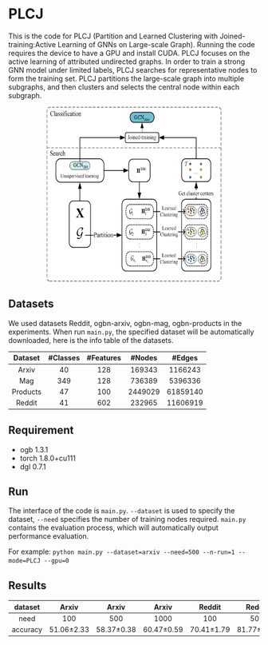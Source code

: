 # PLCJ
This is the code for PLCJ (Partition and Learned Clustering with Joined-training:Active Learning of GNNs on Large-scale Graph). Running the code requires the device to have a GPU and install CUDA. PLCJ focuses on the active learning of attributed undirected graphs. In order to train a strong GNN model under limited labels, PLCJ searches for representative nodes to form the training set. PLCJ partitions the large-scale graph into multiple subgraphs, and then clusters and selects the central node within each subgraph.

<div align=center>
<img src="https://github.com/jianjianGJ/PLCJ/blob/main/frame.png" width="350" height="350" />
</div>

## Datasets
We used datasets Reddit, ogbn-arxiv, ogbn-mag, ogbn-products in the experiments. When run `main.py`, the specified dataset will be automatically downloaded, here is the info table of the datasets. 
<div align=center>
  
|  Dataset |#Classes|#Features|#Nodes| #Edges|
|   :----: | :----: | :----: | :----: | :----: |
| Arxiv    | 40 | 128 |169343| 1166243|
| Mag      | 349 |128 |736389| 5396336|
| Products | 47 |100 | 2449029| 61859140|
| Reddit   | 41 |602 |232965| 11606919|
  
</div>

## Requirement
* ogb       1.3.1
* torch     1.8.0+cu111
* dgl       0.7.1

## Run
The interface of the code is `main.py`. `--dataset` is used to specify the dataset, `--need` specifies the number of training nodes required. `main.py` contains the evaluation process, which will automatically output performance evaluation.

For example: `python main.py --dataset=arxiv --need=500 --n-run=1 --mode=PLCJ --gpu=0`

## Results

|dataset|Arxiv|Arxiv|Arxiv|Reddit|Reddit|Reddit|Mag|Mag|Mag|Products|Products|Products|
|:----:|:----:|:----:|:----:|:----:|:----:|:----:|:----:|:----:|:----:|:----:|:----:|:----:|
|need|100|500|1000|100|500|1000|500|1000|1500|100|500|1000|
|accuracy|51.06±2.33|58.37±0.38|60.47±0.59|70.41±1.79|81.77±0.58|81.55±1.48|22.47±1.29|23.06±1.09|25.13±0.84|52.46±1.44|61.16±0.84|63.27±0.71|

